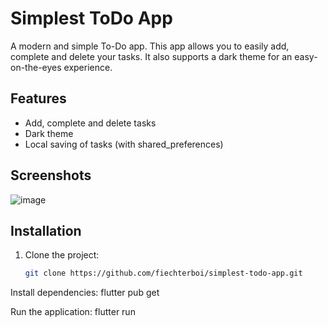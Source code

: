 # Simplest ToDo App

A modern and simple To-Do app. This app allows you to easily add, complete and delete your tasks. It also supports a dark theme for an easy-on-the-eyes experience.

## Features
- Add, complete and delete tasks
- Dark theme
- Local saving of tasks (with shared_preferences)

## Screenshots
![image](https://github.com/user-attachments/assets/cd07a792-55c1-4375-b205-cc74b4de59de)

## Installation
1. Clone the project:
   ```bash
   git clone https://github.com/fiechterboi/simplest-todo-app.git

Install dependencies:
flutter pub get

Run the application:
flutter run
